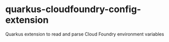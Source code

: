 # quarkus-cloudfoundry-config-extension
Quarkus extension to read and parse Cloud Foundry environment variables  
